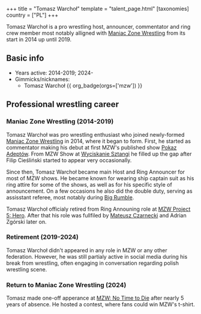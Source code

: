 +++
title = "Tomasz Warchoł"
template = "talent_page.html"
[taxonomies]
country = ["PL"]
+++

Tomasz Warchoł is a pro wrestling host, announcer, commentator and ring crew member most notably alligned with [Maniac Zone Wrestling](@/o/mzw.md) from its start in 2014 up until 2019.

## Basic info

* Years active: 2014-2019; 2024-
* Gimmicks/nicknames:
  - Tomasz Warchoł {{ org_badge(orgs=['mzw']) }}
 
## Professional wrestling career

### Maniac Zone Wrestling (2014-2019)

Tomasz Warchoł was pro wrestling enthusiast who joined newly-formed [Maniac Zone Wrestling](@/o/mzw.md) in 2014, where it began to form. First, he started as commentator making his debut at first MZW's published show [Pokaz Adeptów](@/e/mzw/2014-05-10-mzw-pokaz-adeptow.md). From MZW Show at [Wyciskanie Sztangi](@/e/mzw/2015-03-15-mzw-wyciskanie-sztangi.md) he filled up the gap after Filip Cieśliński started to appear very occasionally. 

Since then, Tomasz Warchoł became main Host and Ring Announcer for most of MZW shows. He became known for wearing ship captain suit as his ring attire for some of the shows, as well as for his specific style of announcement. On a few occasions he also did the double duty, serving as assisstant referee, most notably during [Big Rumble](@/e/mzw/2018-01-14-mzw-big-rumble.md).

Tomasz Warchoł officialy retired from Ring Announing role at [MZW Project 5: Hero](@/e/mzw/2019-06-01-mzw-project-5-hero.md). After that his role was fullfiled by [Mateusz Czarnecki](@/w/mateusz-czarnecki.md) and Adrian Zgórski later on.

### Retirement (2019-2024)

Tomasz Warchoł didn't appeared in any role in MZW or any other federation. However, he was still partialy active in social media during his break from wrestling, often engaging in conversation regarding polish wrestling scene.

### Return to Maniac Zone Wrestling (2024)

Tomasz made one-off apperance at [MZW: No Time to Die](@/e/mzw/2024-10-12-mzw-no-time-to-die.md) after nearly 5 years of absence. He hosted a contest, where fans could win MZW's t-shirt.
